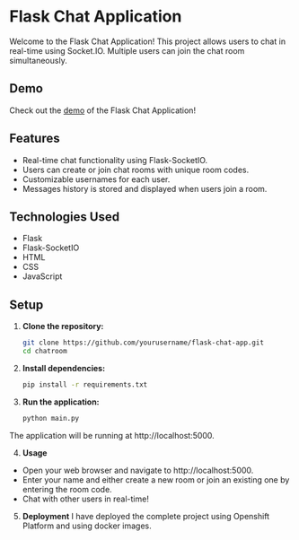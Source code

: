 # Flask Chat Application

Welcome to the Flask Chat Application! This project allows users to chat in real-time using Socket.IO. Multiple users can join the chat room simultaneously.

## Demo

Check out the [demo](https://chatroom-tjmanojofficial-dev.apps.sandbox-m2.ll9k.p1.openshiftapps.com/) of the Flask Chat Application!


## Features

- Real-time chat functionality using Flask-SocketIO.
- Users can create or join chat rooms with unique room codes.
- Customizable usernames for each user.
- Messages history is stored and displayed when users join a room.

## Technologies Used

- Flask
- Flask-SocketIO
- HTML
- CSS
- JavaScript

## Setup

1. **Clone the repository:**

   ```bash
   git clone https://github.com/yourusername/flask-chat-app.git
   cd chatroom

2. **Install dependencies:**
   ```bash
   pip install -r requirements.txt

3. **Run the application:**
   ```bash
   python main.py

 The application will be running at http://localhost:5000.

4. **Usage**
 - Open your web browser and navigate to http://localhost:5000.
 - Enter your name and either create a new room or join an existing one by entering the room code.
 - Chat with other users in real-time!

5. **Deployment**
   I have deployed the complete project using Openshift Platform and using docker images.

